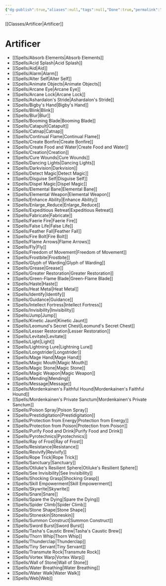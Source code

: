 ```yaml
---
{"dg-publish":true,"aliases":null,"tags":null,"Done":true,"permalink":"/classes/spelllists/artificer-spelllist/","dgHomeLink":false,"dgPassFrontmatter":true}
---
```


[[Classes/Artificer|Artificer]]
# Artificer
- [[Spells/Absorb Elements|Absorb Elements]]
- [[Spells/Acid Splash|Acid Splash]]
- [[Spells/Aid|Aid]]
- [[Spells/Alarm|Alarm]]
- [[Spells/Alter Self|Alter Self]]
- [[Spells/Animate Objects|Animate Objects]]
- [[Spells/Arcane Eye|Arcane Eye]]
- [[Spells/Arcane Lock|Arcane Lock]]
- [[Spells/Ashardalon's Stride|Ashardalon's Stride]]
- [[Spells/Bigby's Hand|Bigby's Hand]]
- [[Spells/Blink|Blink]]
- [[Spells/Blur|Blur]]
- [[Spells/Booming Blade|Booming Blade]]
- [[Spells/Catapult|Catapult]]
- [[Spells/Catnap|Catnap]]
- [[Spells/Continual Flame|Continual Flame]]
- [[Spells/Create Bonfire|Create Bonfire]]
- [[Spells/Create Food and Water|Create Food and Water]]
- [[Spells/Creation|Creation]]
- [[Spells/Cure Wounds|Cure Wounds]]
- [[Spells/Dancing Lights|Dancing Lights]]
- [[Spells/Darkvision|Darkvision]]
- [[Spells/Detect Magic|Detect Magic]]
- [[Spells/Disguise Self|Disguise Self]]
- [[Spells/Dispel Magic|Dispel Magic]]
- [[Spells/Elemental Bane|Elemental Bane]]
- [[Spells/Elemental Weapon|Elemental Weapon]]
- [[Spells/Enhance Ability|Enhance Ability]]
- [[Spells/Enlarge_Reduce|Enlarge_Reduce]]
- [[Spells/Expeditious Retreat|Expeditious Retreat]]
- [[Spells/Fabricate|Fabricate]]
- [[Spells/Faerie Fire|Faerie Fire]]
- [[Spells/False Life|False Life]]
- [[Spells/Feather Fall|Feather Fall]]
- [[Spells/Fire Bolt|Fire Bolt]]
- [[Spells/Flame Arrows|Flame Arrows]]
- [[Spells/Fly|Fly]]
- [[Spells/Freedom of Movement|Freedom of Movement]]
- [[Spells/Frostbite|Frostbite]]
- [[Spells/Glyph of Warding|Glyph of Warding]]
- [[Spells/Grease|Grease]]
- [[Spells/Greater Restoration|Greater Restoration]]
- [[Spells/Green-Flame Blade|Green-Flame Blade]]
- [[Spells/Haste|Haste]]
- [[Spells/Heat Metal|Heat Metal]]
- [[Spells/Identify|Identify]]
- [[Spells/Guidance|Guidance]]
- [[Spells/Intellect Fortress|Intellect Fortress]]
- [[Spells/Invisibility|Invisibility]]
- [[Spells/Jump|Jump]]
- [[Spells/Kinetic Jaunt|Kinetic Jaunt]]
- [[Spells/Leomund's Secret Chest|Leomund's Secret Chest]]
- [[Spells/Lesser Restoration|Lesser Restoration]]
- [[Spells/Levitate|Levitate]]
- [[Spells/Light|Light]]
- [[Spells/Lightning Lure|Lightning Lure]]
- [[Spells/Longstrider|Longstrider]]
- [[Spells/Mage Hand|Mage Hand]]
- [[Spells/Magic Mouth|Magic Mouth]]
- [[Spells/Magic Stone|Magic Stone]]
- [[Spells/Magic Weapon|Magic Weapon]]
- [[Spells/Mending|Mending]]
- [[Spells/Message|Message]]
- [[Spells/Mordenkainen's Faithful Hound|Mordenkainen's Faithful Hound]]
- [[Spells/Mordenkainen's Private Sanctum|Mordenkainen's Private Sanctum]]
- [[Spells/Poison Spray|Poison Spray]]
- [[Spells/Prestidigitation|Prestidigitation]]
- [[Spells/Protection from Energy|Protection from Energy]]
- [[Spells/Protection from Poison|Protection from Poison]]
- [[Spells/Purify Food and Drink|Purify Food and Drink]]
- [[Spells/Pyrotechnics|Pyrotechnics]]
- [[Spells/Ray of Frost|Ray of Frost]]
- [[Spells/Resistance|Resistance]]
- [[Spells/Revivify|Revivify]]
- [[Spells/Rope Trick|Rope Trick]]
- [[Spells/Sanctuary|Sanctuary]]
- [[Spells/Otiluke's Resilient Sphere|Otiluke's Resilient Sphere]]
- [[Spells/See Invisibility|See Invisibility]]
- [[Spells/Shocking Grasp|Shocking Grasp]]
- [[Spells/Skill Empowerment|Skill Empowerment]]
- [[Spells/Skywrite|Skywrite]]
- [[Spells/Snare|Snare]]
- [[Spells/Spare the Dying|Spare the Dying]]
- [[Spells/Spider Climb|Spider Climb]]
- [[Spells/Stone Shape|Stone Shape]]
- [[Spells/Stoneskin|Stoneskin]]
- [[Spells/Summon Construct|Summon Construct]]
- [[Spells/Sword Burst|Sword Burst]]
- [[Spells/Tasha's Caustic Brew|Tasha's Caustic Brew]]
- [[Spells/Thorn Whip|Thorn Whip]]
- [[Spells/Thunderclap|Thunderclap]]
- [[Spells/Tiny Servant|Tiny Servant]]
- [[Spells/Transmute Rock|Transmute Rock]]
- [[Spells/Vortex Warp|Vortex Warp]]
- [[Spells/Wall of Stone|Wall of Stone]]
- [[Spells/Water Breathing|Water Breathing]]
- [[Spells/Water Walk|Water Walk]]
- [[Spells/Web|Web]]
